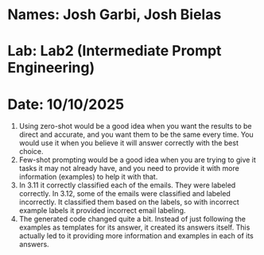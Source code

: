 # Names: Josh Garbi, Josh Bielas
# Lab: Lab2 (Intermediate Prompt Engineering)
# Date: 10/10/2025

1. Using zero-shot would be a good idea when you want the results to be direct and accurate, and you want them to be the same every time. You would use it when you believe it will answer correctly with the best choice.
2. Few-shot prompting would be a good idea when you are trying to give it tasks it may not already have, and you need to provide it with more information (examples) to help it with that. 
3. In 3.11 it correctly classified each of the emails. They were labeled correctly. In 3.12, some of the emails were classified and labeled incorrectly. It classified them based on the labels, so with incorrect example labels it provided incorrect email labeling.
4. The generated code changed quite a bit. Instead of just following the examples as templates for its answer, it created its answers itself. This actually led to it providing more information and examples in each of its answers.